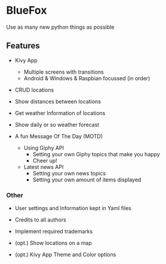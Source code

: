 # BlueFox

Use as many new python things as possible

## Features
* Kivy App
  * Multiple screens with transitions
  * Android & Windows & Raspbian focussed (in order) 
* CRUD locations
* Show distances between locations

* Get weather Information of locations

* Show daily or so weather forecast
* A fun Message Of The Day (MOTD)
  * Using Giphy API
    * Setting your own Giphy topics that make you happy
    * Cheer up! 
  * Latest news API
    * Setting your own news topics
    * Setting your own amount of items displayed

### Other
* User settings and Information kept in Yaml files
* Credits to all authors
* Implement required trademarks

* (opt.) Show locations on a map
* (opt.) Kivy App Theme and Color options
